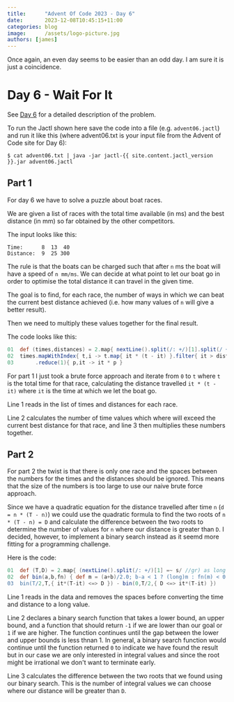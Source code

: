```yaml
---
title:      "Advent Of Code 2023 - Day 6"
date:       2023-12-08T10:45:15+11:00
categories: blog
image:      /assets/logo-picture.jpg
authors: [james]
---
```


Once again, an even day seems to be easier than an odd day.
I am sure it is just a coincidence.

<!--truncate-->

# Day 6 - Wait For It

See [Day 6](https://adventofcode.com/2023/day/6) for a detailed description of the problem.

To run the Jactl shown here save the code into a file (e.g. `advent06.jactl`) and run it like this (where advent06.txt
is your input file from the Advent of Code site for Day 6):
```shell
$ cat advent06.txt | java -jar jactl-{{ site.content.jactl_version }}.jar advent06.jactl 
```

## Part 1

For day 6 we have to solve a puzzle about boat races.

We are given a list of races with the total time available (in ms) and the best distance (in mm) so far obtained by the
other competitors.

The input looks like this:
```
Time:      8  13  40
Distance:  9  25 300
```

The rule is that the boats can be charged such that after `n` ms the boat will have a speed of `n mm/ms`.
We can decide at what point to let our boat go in order to optimise the total distance it can travel in the given
time.

The goal is to find, for each race, the number of ways in which we can beat the current best distance achieved (i.e.
how many values of `n` will give a better result).

Then we need to multiply these values together for the final result.

The code looks like this:
```groovy
01  def (times,distances) = 2.map{ nextLine().split(/: +/)[1].split(/ +/).map{ it as int } }
02  times.mapWithIndex{ t,i -> t.map{ it * (t - it) }.filter{ it > distances[i] }.size() }
03       .reduce(1){ p,it -> it * p }
```

For part 1 I just took a brute force approach and iterate from `0` to `t` where `t` is the total time for that race,
calculating the distance travelled `it * (t - it)` where `it` is the time at which we let the boat go.

Line 1 reads in the list of times and distances for each race.

Line 2 calculates the number of time values which where will exceed the current best distance for that race,
and line 3 then multiplies these numbers together.

## Part 2

For part 2 the twist is that there is only one race and the spaces between the numbers for the times and the distances
should be ignored.
This means that the size of the numbers is too large to use our naive brute force approach.

Since we have a quadratic equation for the distance travelled after time `n` (`d = n * (T - n)`) we could use
the quadratic formula to find the two roots of `n * (T - n) = D` and calculate the difference between the two roots
to determine the number of values for `n` where our distance is greater than `D`.
I decided, however, to implement a binary search instead as it seemd more fitting for a programming challenge.

Here is the code:
```groovy
01  def (T,D) = 2.map{ (nextLine().split(/: +/)[1] =~ s/ //gr) as long }
02  def bin(a,b,fn) { def m = (a+b)/2.0; b-a < 1 ? (long)m : fn(m) < 0 ? bin(a,m,fn) : bin(m,b,fn) }
03  bin(T/2,T,{ it*(T-it) <=> D }) - bin(0,T/2,{ D <=> it*(T-it) })
```

Line 1 reads in the data and removes the spaces before converting the time and distance to a long value.

Line 2 declares a binary search function that takes a lower bound, an upper bound, and a function that should return
`-1` if we are lower than our goal or `1` if we are higher.
The function continues until the gap between the lower and upper bounds is less thnan 1.
In general, a binary search function would continue until the function returned `0` to indicate we have found the
result but in our case we are only interested in integral values and since the root might be irrational we don't
want to terminate early.

Line 3 calculates the difference between the two roots that we found using our binary search.
This is the number of integral values we can choose where our distance will be greater than `D`.
